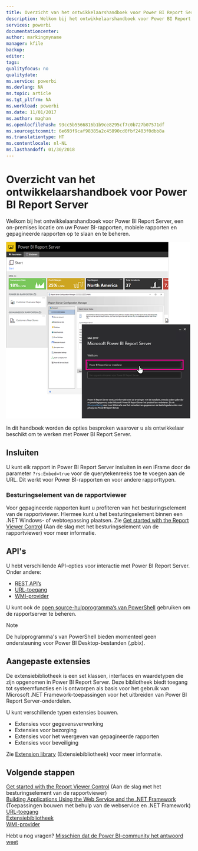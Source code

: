 ```yaml
---
title: Overzicht van het ontwikkelaarshandboek voor Power BI Report Server
description: Welkom bij het ontwikkelaarshandboek voor Power BI Report Server, een on-premises locatie om uw Power BI-rapporten, mobiele rapporten en gepagineerde rapporten op te slaan en te beheren.
services: powerbi
documentationcenter: 
author: markingmyname
manager: kfile
backup: 
editor: 
tags: 
qualityfocus: no
qualitydate: 
ms.service: powerbi
ms.devlang: NA
ms.topic: article
ms.tgt_pltfrm: NA
ms.workload: powerbi
ms.date: 11/01/2017
ms.author: maghan
ms.openlocfilehash: 93cc5b5566816b1b9ce8295cf7c0b727b07571df
ms.sourcegitcommit: 6e693f9caf98385a2c45890cd0fbf2403f0dbb8a
ms.translationtype: HT
ms.contentlocale: nl-NL
ms.lasthandoff: 01/30/2018
---
```

# <a name="developer-handbook-overview-power-bi-report-server"></a>Overzicht van het ontwikkelaarshandboek voor Power BI Report Server
Welkom bij het ontwikkelaarshandboek voor Power BI Report Server, een on-premises locatie om uw Power BI-rapporten, mobiele rapporten en gepagineerde rapporten op te slaan en te beheren.

![](media/developer-handbook-overview/admin-handbook.png)

In dit handboek worden de opties besproken waarover u als ontwikkelaar beschikt om te werken met Power BI Report Server.

## <a name="embedding"></a>Insluiten
U kunt elk rapport in Power BI Report Server insluiten in een iFrame door de parameter `?rs:Embed=true` voor de querytekenreeks toe te voegen aan de URL. Dit werkt voor Power BI-rapporten en voor andere rapporttypen.

### <a name="report-viewer-control"></a>Besturingselement van de rapportviewer
Voor gepagineerde rapporten kunt u profiteren van het besturingselement van de rapportviewer. Hiermee kunt u het besturingselement binnen een .NET Windows- of webtoepassing plaatsen. Zie [Get started with the Report Viewer Control](https://docs.microsoft.com/sql/reporting-services/application-integration/integrating-reporting-services-using-reportviewer-controls-get-started) (Aan de slag met het besturingselement van de rapportviewer) voor meer informatie.

## <a name="apis"></a>API's
U hebt verschillende API-opties voor interactie met Power BI Report Server. Onder andere:

* [REST API’s](rest-api.md)
* [URL-toegang](https://docs.microsoft.com/sql/reporting-services/url-access-ssrs)
* [WMI-provider](https://docs.microsoft.com/sql/reporting-services/wmi-provider-library-reference/reporting-services-wmi-provider-library-reference-ssrs)

U kunt ook de [open source-hulpprogramma’s van PowerShell](https://github.com/Microsoft/ReportingServicesTools) gebruiken om de rapportserver te beheren.

> [!NOTE]
> De hulpprogramma's van PowerShell bieden momenteel geen ondersteuning voor Power BI Desktop-bestanden (.pbix).
> 
> 

## <a name="custom-extensions"></a>Aangepaste extensies
De extensiebibliotheek is een set klassen, interfaces en waardetypen die zijn opgenomen in Power BI Report Server. Deze bibliotheek biedt toegang tot systeemfuncties en is ontworpen als basis voor het gebruik van Microsoft .NET Framework-toepassingen voor het uitbreiden van Power BI Report Server-onderdelen.

U kunt verschillende typen extensies bouwen.

* Extensies voor gegevensverwerking
* Extensies voor bezorging
* Extensies voor het weergeven van gepagineerde rapporten
* Extensies voor beveiliging

Zie [Extension library](https://docs.microsoft.com/sql/reporting-services/extensions/reporting-services-extension-library) (Extensiebibliotheek) voor meer informatie.

## <a name="next-steps"></a>Volgende stappen
[Get started with the Report Viewer Control](https://docs.microsoft.com/sql/reporting-services/application-integration/integrating-reporting-services-using-reportviewer-controls-get-started) (Aan de slag met het besturingselement van de rapportviewer)  
[Building Applications Using the Web Service and the .NET Framework](https://docs.microsoft.com/sql/reporting-services/report-server-web-service/net-framework/building-applications-using-the-web-service-and-the-net-framework) (Toepassingen bouwen met behulp van de webservice en .NET Framework)  
[URL-toegang](https://docs.microsoft.com/sql/reporting-services/url-access-ssrs)  
[Extensiebibliotheek](https://docs.microsoft.com/sql/reporting-services/extensions/reporting-services-extension-library)  
[WMI-provider](https://docs.microsoft.com/sql/reporting-services/wmi-provider-library-reference/reporting-services-wmi-provider-library-reference-ssrs)

Hebt u nog vragen? [Misschien dat de Power BI-community het antwoord weet](https://community.powerbi.com/)

